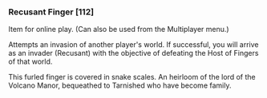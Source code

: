 ### Recusant Finger [112]

Item for online play. (Can also be used from the Multiplayer menu.)

Attempts an invasion of another player's world. If successful, you will arrive as an invader (Recusant) with the objective of defeating the Host of Fingers of that world.

This furled finger is covered in snake scales. An heirloom of the lord of the Volcano Manor, bequeathed to Tarnished who have become family.